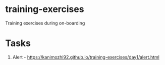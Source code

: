 # training-exercises
Training exercises during on-boarding 

# Tasks

1. Alert - https://kanimozhi92.github.io/training-exercises/day1/alert.html
